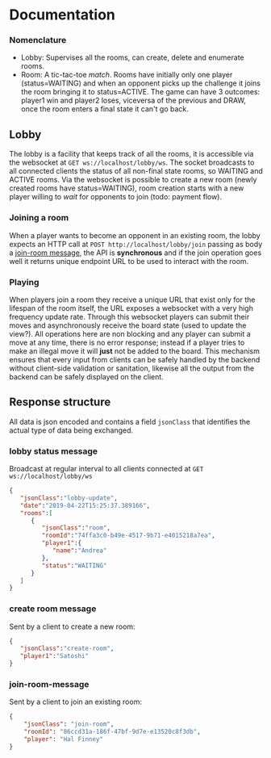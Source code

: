 # Documentation

### Nomenclature

- Lobby: Supervises all the rooms, can create, delete and enumerate rooms.
- Room: A tic-tac-toe _match_. Rooms have initially only one player (status=WAITING) and
when an opponent picks up the challenge it joins the room bringing it to status=ACTIVE. The
game can have 3 outcomes: player1 win and player2 loses, viceversa of the previous and DRAW, once
the room enters a final state it can't go back.

## Lobby

The lobby is a facility that keeps track of all the rooms, it is accessible via the 
websocket at `GET ws://localhost/lobby/ws`. The socket broadcasts to all connected clients
the status of all non-final state rooms, so WAITING and ACTIVE rooms. Via the websocket is
possible to create a new room (newly created rooms have status=WAITING), room creation starts
with a new player willing to _wait_ for opponents to join (todo: payment flow). 

### Joining a room

When a player wants to become an opponent in an existing room, the lobby expects an HTTP call
at `POST http://localhost/lobby/join` passing as body a [join-room message](#join-room-message), the API is 
**synchronous** and if the join operation goes well it returns unique endpoint URL to be used
to interact with the room.

### Playing

When players join a room they receive a unique URL that exist only for the lifespan of the room 
itself, the URL exposes a websocket with a very high frequency update rate. Through this websocket
players can submit their moves and asynchronously receive the board state (used to update the view?).
All operations here are non blocking and any player can submit a move at any time, there is 
no error response; instead if a player tries to make an illegal move it will **just** not be added
to the board. This mechanism ensures that every input from clients can be safely handled by the backend
without client-side validation or sanitation, likewise all the output from the backend can be safely
displayed on the client.


## Response structure
All data is json encoded and contains a field `jsonClass` that identifies the actual type of data 
being exchanged.


### lobby status message

Broadcast at regular interval to all clients connected at `GET ws://localhost/lobby/ws`

```json
{
   "jsonClass":"lobby-update",
   "date":"2019-04-22T15:25:37.389166",
   "rooms":[
      {
         "jsonClass":"room",
         "roomId":"74ffa3c0-b49e-4517-9b71-e4015218a7ea",
         "player1":{
            "name":"Andrea"
         },
         "status":"WAITING"
      }
   ]
}
``` 

### create room message

Sent by a client to create a new room:

```json
{
   "jsonClass":"create-room",
   "player1":"Satoshi"
}
```

### join-room-message

Sent by a client to join an existing room:

```json
{
	"jsonClass": "join-room",
	"roomId": "86ccd31a-186f-47bf-9d7e-e13520c8f3db",
	"player": "Hal Finney"
}
```

